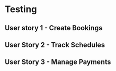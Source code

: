 # Testing

## User story 1 - Create Bookings

## User Story 2 - Track Schedules

## User Story 3 - Manage Payments
